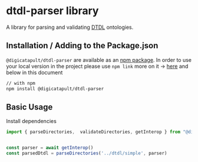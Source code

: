 # dtdl-parser library

A library for parsing and validating [DTDL](https://learn.microsoft.com/en-us/azure/digital-twins/concepts-models) ontologies.

## Installation / Adding to the Package.json

`@digicatapult/dtdl-parser` are available as an [npm package](https://www.npmjs.com/package/@digicatapult/dtdl-parser). In order to use your local version in the project please use `npm link` more on it -> [here](https://docs.npmjs.com/cli/v10/commands/npm-link) and below in this document

```sh
// with npm
npm install @digicatapult/dtdl-parser
```

## Basic Usage

Install dependencies

```javascript
import { parseDirectories,  validateDirectories, getInterop } from "@digicatapult/dtdl-parser"


const parser = await getInterop()
const parsedDtdl = parseDirectories('../dtdl/simple', parser)
```

